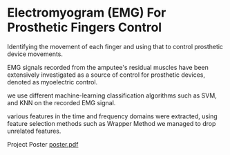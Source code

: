 # Electromyogram (EMG) For Prosthetic Fingers Control

Identifying the movement of each finger and using that to 
control prosthetic device movements.

EMG signals recorded from the amputee's residual muscles 
have been extensively investigated as a source of control 
for prosthetic devices, denoted as myoelectric control. 

we use different machine-learning classification algorithms 
such as SVM, and KNN on the recorded EMG signal.

various features in the time and frequency domains were 
extracted, using feature selection methods such as Wrapper 
Method we managed to drop unrelated features.


Project Poster  [poster.pdf](https://github.com/Nada-21/EMG-For-Prosthetic-Fingers-Control/files/14485804/poster.pdf)
